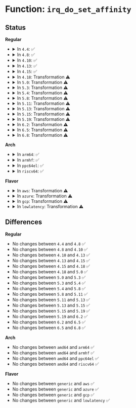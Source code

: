 # Function: <code>irq_do_set_affinity</code>

## Status
<b>Regular</b>
<ul>
<li>
<details>
<summary>In <code>4.4</code>: ✅</summary>

```c
int irq_do_set_affinity(struct irq_data *data, const struct cpumask *mask, bool force);
```

**Collision:** Unique Global

**Inline:** No

**Transformation:** False

**Instances:**

```
In kernel/irq/manage.c (ffffffff810dbf20)
Location: kernel/irq/manage.c:190
Inline: False
Direct callers:
  - kernel/irq/manage.c:setup_affinity
  - kernel/irq/manage.c:irq_set_affinity_locked
  - kernel/irq/migration.c:irq_move_masked_irq
```
**Symbols:**

```
ffffffff810dbf20-ffffffff810dbf9c: irq_do_set_affinity (STB_GLOBAL)
```
</details>
</li>
<li>
<details>
<summary>In <code>4.8</code>: ✅</summary>

```c
int irq_do_set_affinity(struct irq_data *data, const struct cpumask *mask, bool force);
```

**Collision:** Unique Global

**Inline:** No

**Transformation:** False

**Instances:**

```
In kernel/irq/manage.c (ffffffff810e1630)
Location: kernel/irq/manage.c:203
Inline: False
Direct callers:
  - kernel/irq/manage.c:setup_affinity
  - kernel/irq/manage.c:irq_set_affinity_locked
  - kernel/irq/migration.c:irq_move_masked_irq
```
**Symbols:**

```
ffffffff810e1630-ffffffff810e16ac: irq_do_set_affinity (STB_GLOBAL)
```
</details>
</li>
<li>
<details>
<summary>In <code>4.10</code>: ✅</summary>

```c
int irq_do_set_affinity(struct irq_data *data, const struct cpumask *mask, bool force);
```

**Collision:** Unique Global

**Inline:** No

**Transformation:** False

**Instances:**

```
In kernel/irq/manage.c (ffffffff810e7f90)
Location: kernel/irq/manage.c:203
Inline: False
Direct callers:
  - kernel/irq/manage.c:setup_affinity
  - kernel/irq/manage.c:irq_set_affinity_locked
  - kernel/irq/migration.c:irq_move_masked_irq
```
**Symbols:**

```
ffffffff810e7f90-ffffffff810e8003: irq_do_set_affinity (STB_GLOBAL)
```
</details>
</li>
<li>
<details>
<summary>In <code>4.13</code>: ✅</summary>

```c
int irq_do_set_affinity(struct irq_data *data, const struct cpumask *mask, bool force);
```

**Collision:** Unique Global

**Inline:** No

**Transformation:** False

**Instances:**

```
In kernel/irq/manage.c (ffffffff810e74e0)
Location: kernel/irq/manage.c:177
Inline: False
Direct callers:
  - kernel/irq/manage.c:irq_setup_affinity
  - kernel/irq/manage.c:irq_set_affinity_locked
  - kernel/irq/migration.c:irq_move_masked_irq
  - kernel/irq/cpuhotplug.c:irq_migrate_all_off_this_cpu
```
**Symbols:**

```
ffffffff810e74e0-ffffffff810e7553: irq_do_set_affinity (STB_GLOBAL)
```
</details>
</li>
<li>
<details>
<summary>In <code>4.15</code>: ✅</summary>

```c
int irq_do_set_affinity(struct irq_data *data, const struct cpumask *mask, bool force);
```

**Collision:** Unique Global

**Inline:** No

**Transformation:** False

**Instances:**

```
In kernel/irq/manage.c (ffffffff810ef7f0)
Location: kernel/irq/manage.c:190
Inline: False
Direct callers:
  - kernel/irq/manage.c:irq_setup_affinity
  - kernel/irq/manage.c:irq_set_affinity_locked
  - kernel/irq/chip.c:irq_startup
  - kernel/irq/migration.c:irq_move_masked_irq
  - kernel/irq/cpuhotplug.c:irq_migrate_all_off_this_cpu
```
**Symbols:**

```
ffffffff810ef7f0-ffffffff810ef8cf: irq_do_set_affinity (STB_GLOBAL)
```
</details>
</li>
<li>
<details>
<summary>In <code>4.18</code>: Transformation ⚠️</summary>

```c
int irq_do_set_affinity(struct irq_data *data, const struct cpumask *mask, bool force);
```

**Collision:** Unique Global

**Inline:** No

**Transformation:** True

**Instances:**

```
In kernel/irq/manage.c (0)
Location: kernel/irq/manage.c:190
Inline: False
Direct callers:
  - kernel/irq/manage.c:irq_setup_affinity
  - kernel/irq/manage.c:irq_set_affinity_locked
  - kernel/irq/chip.c:irq_startup
  - kernel/irq/migration.c:irq_move_masked_irq
  - kernel/irq/cpuhotplug.c:irq_migrate_all_off_this_cpu
```
**Symbols:**

```
ffffffff810f8edf-ffffffff810f8efe: irq_do_set_affinity.cold.49 (STB_LOCAL)
ffffffff810f7be0-ffffffff810f7cb3: irq_do_set_affinity (STB_GLOBAL)
```
</details>
</li>
<li>
<details>
<summary>In <code>5.0</code>: Transformation ⚠️</summary>

```c
int irq_do_set_affinity(struct irq_data *data, const struct cpumask *mask, bool force);
```

**Collision:** Unique Global

**Inline:** No

**Transformation:** True

**Instances:**

```
In kernel/irq/manage.c (0)
Location: kernel/irq/manage.c:190
Inline: False
Direct callers:
  - kernel/irq/manage.c:irq_setup_affinity
  - kernel/irq/manage.c:irq_set_affinity_locked
  - kernel/irq/chip.c:irq_startup
  - kernel/irq/migration.c:irq_move_masked_irq
  - kernel/irq/cpuhotplug.c:irq_migrate_all_off_this_cpu
```
**Symbols:**

```
ffffffff8110467f-ffffffff8110469e: irq_do_set_affinity.cold.49 (STB_LOCAL)
ffffffff81103330-ffffffff81103403: irq_do_set_affinity (STB_GLOBAL)
```
</details>
</li>
<li>
<details>
<summary>In <code>5.3</code>: Transformation ⚠️</summary>

```c
int irq_do_set_affinity(struct irq_data *data, const struct cpumask *mask, bool force);
```

**Collision:** Unique Global

**Inline:** No

**Transformation:** True

**Instances:**

```
In kernel/irq/manage.c (0)
Location: kernel/irq/manage.c:216
Inline: False
Direct callers:
  - kernel/irq/manage.c:irq_setup_affinity
  - kernel/irq/manage.c:irq_set_affinity_locked
  - kernel/irq/chip.c:irq_startup
  - kernel/irq/migration.c:irq_move_masked_irq
  - kernel/irq/cpuhotplug.c:irq_migrate_all_off_this_cpu
  - kernel/irq/cpuhotplug.c:irq_migrate_all_off_this_cpu
```
**Symbols:**

```
ffffffff8110d752-ffffffff8110d771: irq_do_set_affinity.cold (STB_LOCAL)
ffffffff8110bd20-ffffffff8110bdf1: irq_do_set_affinity (STB_GLOBAL)
```
</details>
</li>
<li>
<details>
<summary>In <code>5.4</code>: Transformation ⚠️</summary>

```c
int irq_do_set_affinity(struct irq_data *data, const struct cpumask *mask, bool force);
```

**Collision:** Unique Global

**Inline:** No

**Transformation:** True

**Instances:**

```
In kernel/irq/manage.c (0)
Location: kernel/irq/manage.c:216
Inline: False
Direct callers:
  - kernel/irq/manage.c:irq_setup_affinity
  - kernel/irq/manage.c:irq_set_affinity_locked
  - kernel/irq/chip.c:irq_startup
  - kernel/irq/migration.c:irq_move_masked_irq
  - kernel/irq/cpuhotplug.c:irq_migrate_all_off_this_cpu
  - kernel/irq/cpuhotplug.c:irq_migrate_all_off_this_cpu
```
**Symbols:**

```
ffffffff81119ad4-ffffffff81119af3: irq_do_set_affinity.cold (STB_LOCAL)
ffffffff81118120-ffffffff811181f1: irq_do_set_affinity (STB_GLOBAL)
```
</details>
</li>
<li>
<details>
<summary>In <code>5.8</code>: Transformation ⚠️</summary>

```c
int irq_do_set_affinity(struct irq_data *data, const struct cpumask *mask, bool force);
```

**Collision:** Unique Global

**Inline:** No

**Transformation:** True

**Instances:**

```
In kernel/irq/manage.c (0)
Location: kernel/irq/manage.c:227
Inline: False
Direct callers:
  - kernel/irq/manage.c:irq_setup_affinity
  - kernel/irq/manage.c:irq_set_affinity_locked
  - kernel/irq/chip.c:irq_startup
  - kernel/irq/migration.c:irq_move_masked_irq
  - kernel/irq/cpuhotplug.c:migrate_one_irq
```
**Symbols:**

```
ffffffff811259fe-ffffffff81125a1d: irq_do_set_affinity.cold (STB_LOCAL)
ffffffff81123880-ffffffff81123a12: irq_do_set_affinity (STB_GLOBAL)
```
</details>
</li>
<li>
<details>
<summary>In <code>5.11</code>: Transformation ⚠️</summary>

```c
int irq_do_set_affinity(struct irq_data *data, const struct cpumask *mask, bool force);
```

**Collision:** Unique Global

**Inline:** No

**Transformation:** True

**Instances:**

```
In kernel/irq/manage.c (0)
Location: kernel/irq/manage.c:227
Inline: False
Direct callers:
  - kernel/irq/manage.c:irq_setup_affinity
  - kernel/irq/manage.c:irq_set_affinity_locked
  - kernel/irq/chip.c:irq_startup
  - kernel/irq/migration.c:irq_move_masked_irq
  - kernel/irq/cpuhotplug.c:migrate_one_irq
```
**Symbols:**

```
ffffffff81be1736-ffffffff81be1755: irq_do_set_affinity.cold (STB_LOCAL)
ffffffff8111f6d0-ffffffff8111f862: irq_do_set_affinity (STB_GLOBAL)
```
</details>
</li>
<li>
<details>
<summary>In <code>5.13</code>: Transformation ⚠️</summary>

```c
int irq_do_set_affinity(struct irq_data *data, const struct cpumask *mask, bool force);
```

**Collision:** Unique Global

**Inline:** No

**Transformation:** True

**Instances:**

```
In kernel/irq/manage.c (0)
Location: kernel/irq/manage.c:227
Inline: False
Direct callers:
  - kernel/irq/manage.c:irq_setup_affinity
  - kernel/irq/manage.c:irq_set_affinity_locked
  - kernel/irq/chip.c:irq_startup
  - kernel/irq/migration.c:irq_move_masked_irq
  - kernel/irq/cpuhotplug.c:migrate_one_irq
```
**Symbols:**

```
ffffffff81bd37f1-ffffffff81bd3810: irq_do_set_affinity.cold (STB_LOCAL)
ffffffff8111f990-ffffffff8111fb22: irq_do_set_affinity (STB_GLOBAL)
```
</details>
</li>
<li>
<details>
<summary>In <code>5.15</code>: Transformation ⚠️</summary>

```c
int irq_do_set_affinity(struct irq_data *data, const struct cpumask *mask, bool force);
```

**Collision:** Unique Global

**Inline:** No

**Transformation:** True

**Instances:**

```
In kernel/irq/manage.c (0)
Location: kernel/irq/manage.c:220
Inline: False
Direct callers:
  - kernel/irq/manage.c:irq_setup_affinity
  - kernel/irq/manage.c:irq_set_affinity_locked
  - kernel/irq/chip.c:irq_startup
  - kernel/irq/migration.c:irq_move_masked_irq
  - kernel/irq/cpuhotplug.c:migrate_one_irq
```
**Symbols:**

```
ffffffff81cad67a-ffffffff81cad6ae: irq_do_set_affinity.cold (STB_LOCAL)
ffffffff8113fe20-ffffffff8113ffc1: irq_do_set_affinity (STB_GLOBAL)
```
</details>
</li>
<li>
<details>
<summary>In <code>5.19</code>: Transformation ⚠️</summary>

```c
int irq_do_set_affinity(struct irq_data *data, const struct cpumask *mask, bool force);
```

**Collision:** Unique Global

**Inline:** No

**Transformation:** True

**Instances:**

```
In kernel/irq/manage.c (0)
Location: kernel/irq/manage.c:220
Inline: False
Direct callers:
  - kernel/irq/manage.c:irq_setup_affinity
  - kernel/irq/manage.c:irq_set_affinity_locked
  - kernel/irq/chip.c:irq_startup
  - kernel/irq/migration.c:irq_move_masked_irq
  - kernel/irq/cpuhotplug.c:migrate_one_irq
```
**Symbols:**

```
ffffffff81e5db9a-ffffffff81e5dbce: irq_do_set_affinity.cold (STB_LOCAL)
ffffffff811636a0-ffffffff811638ca: irq_do_set_affinity (STB_GLOBAL)
```
</details>
</li>
<li>
<details>
<summary>In <code>6.2</code>: Transformation ⚠️</summary>

```c
int irq_do_set_affinity(struct irq_data *data, const struct cpumask *mask, bool force);
```

**Collision:** Unique Global

**Inline:** No

**Transformation:** True

**Instances:**

```
In kernel/irq/manage.c (0)
Location: kernel/irq/manage.c:212
Inline: False
Direct callers:
  - kernel/irq/manage.c:irq_setup_affinity
  - kernel/irq/manage.c:irq_set_affinity_locked
  - kernel/irq/chip.c:irq_startup
  - kernel/irq/migration.c:irq_move_masked_irq
  - kernel/irq/cpuhotplug.c:migrate_one_irq
```
**Symbols:**

```
ffffffff82059956-ffffffff8205996b: irq_do_set_affinity.cold (STB_LOCAL)
ffffffff81197340-ffffffff81197589: irq_do_set_affinity (STB_GLOBAL)
```
</details>
</li>
<li>
<details>
<summary>In <code>6.5</code>: Transformation ⚠️</summary>

```c
int irq_do_set_affinity(struct irq_data *data, const struct cpumask *mask, bool force);
```

**Collision:** Unique Global

**Inline:** No

**Transformation:** True

**Instances:**

```
In kernel/irq/manage.c (0)
Location: kernel/irq/manage.c:215
Inline: False
Direct callers:
  - kernel/irq/manage.c:irq_setup_affinity
  - kernel/irq/manage.c:irq_set_affinity_locked
  - kernel/irq/chip.c:irq_startup
  - kernel/irq/migration.c:irq_move_masked_irq
  - kernel/irq/cpuhotplug.c:migrate_one_irq
```
**Symbols:**

```
ffffffff820d7ffe-ffffffff820d802e: irq_do_set_affinity.cold (STB_LOCAL)
ffffffff811a8ed0-ffffffff811a9128: irq_do_set_affinity (STB_GLOBAL)
```
</details>
</li>
<li>
<details>
<summary>In <code>6.8</code>: Transformation ⚠️</summary>

```c
int irq_do_set_affinity(struct irq_data *data, const struct cpumask *mask, bool force);
```

**Collision:** Unique Global

**Inline:** No

**Transformation:** True

**Instances:**

```
In kernel/irq/manage.c (0)
Location: kernel/irq/manage.c:217
Inline: False
Direct callers:
  - kernel/irq/manage.c:irq_setup_affinity
  - kernel/irq/manage.c:irq_set_affinity_locked
  - kernel/irq/chip.c:irq_startup
  - kernel/irq/migration.c:irq_move_masked_irq
  - kernel/irq/cpuhotplug.c:migrate_one_irq
```
**Symbols:**

```
ffffffff821b327f-ffffffff821b32af: irq_do_set_affinity.cold (STB_LOCAL)
ffffffff811b8a30-ffffffff811b8c88: irq_do_set_affinity (STB_GLOBAL)
```
</details>
</li>
</ul>
<b>Arch</b>
<ul>
<li>
<details>
<summary>In <code>arm64</code>: ✅</summary>

```c
int irq_do_set_affinity(struct irq_data *data, const struct cpumask *mask, bool force);
```

**Collision:** Unique Global

**Inline:** No

**Transformation:** False

**Instances:**

```
In kernel/irq/manage.c (ffff80001017a980)
Location: kernel/irq/manage.c:216
Inline: False
Direct callers:
  - kernel/irq/manage.c:irq_setup_affinity
  - kernel/irq/manage.c:irq_set_affinity_locked
  - kernel/irq/chip.c:irq_startup
  - kernel/irq/cpuhotplug.c:irq_migrate_all_off_this_cpu
  - kernel/irq/cpuhotplug.c:irq_migrate_all_off_this_cpu
```
**Symbols:**

```
ffff80001017a980-ffff80001017aa60: irq_do_set_affinity (STB_GLOBAL)
```
</details>
</li>
<li>
<details>
<summary>In <code>armhf</code>: ✅</summary>

```c
int irq_do_set_affinity(struct irq_data *data, const struct cpumask *mask, bool force);
```

**Collision:** Unique Global

**Inline:** No

**Transformation:** False

**Instances:**

```
In kernel/irq/manage.c (c03cbc38)
Location: kernel/irq/manage.c:216
Inline: False
Direct callers:
  - kernel/irq/manage.c:irq_setup_affinity
  - kernel/irq/manage.c:irq_set_affinity_locked
  - kernel/irq/chip.c:irq_startup
  - kernel/irq/cpuhotplug.c:irq_migrate_all_off_this_cpu
```
**Symbols:**

```
c03cbc38-c03cbcec: irq_do_set_affinity (STB_GLOBAL)
```
</details>
</li>
<li>
<details>
<summary>In <code>ppc64el</code>: ✅</summary>

```c
int irq_do_set_affinity(struct irq_data *data, const struct cpumask *mask, bool force);
```

**Collision:** Unique Global

**Inline:** No

**Transformation:** False

**Instances:**

```
In kernel/irq/manage.c (c0000000001d4e50)
Location: kernel/irq/manage.c:216
Inline: False
Direct callers:
  - kernel/irq/manage.c:irq_setup_affinity
  - kernel/irq/manage.c:irq_set_affinity_locked
  - kernel/irq/chip.c:irq_startup
  - kernel/irq/cpuhotplug.c:irq_migrate_all_off_this_cpu
```
**Symbols:**

```
c0000000001d4e50-c0000000001d4f50: irq_do_set_affinity (STB_GLOBAL)
```
</details>
</li>
<li>
<details>
<summary>In <code>riscv64</code>: ✅</summary>

```c
int irq_do_set_affinity(struct irq_data *data, const struct cpumask *mask, bool force);
```

**Collision:** Unique Global

**Inline:** No

**Transformation:** False

**Instances:**

```
In kernel/irq/manage.c (ffffffe000114790)
Location: kernel/irq/manage.c:216
Inline: False
Direct callers:
  - kernel/irq/manage.c:irq_setup_affinity
  - kernel/irq/manage.c:irq_set_affinity_locked
  - kernel/irq/chip.c:irq_startup
```
**Symbols:**

```
ffffffe000114790-ffffffe000114852: irq_do_set_affinity (STB_GLOBAL)
```
</details>
</li>
</ul>
<b>Flavor</b>
<ul>
<li>
<details>
<summary>In <code>aws</code>: Transformation ⚠️</summary>

```c
int irq_do_set_affinity(struct irq_data *data, const struct cpumask *mask, bool force);
```

**Collision:** Unique Global

**Inline:** No

**Transformation:** True

**Instances:**

```
In kernel/irq/manage.c (0)
Location: kernel/irq/manage.c:216
Inline: False
Direct callers:
  - kernel/irq/manage.c:irq_setup_affinity
  - kernel/irq/manage.c:irq_set_affinity_locked
  - kernel/irq/chip.c:irq_startup
  - kernel/irq/migration.c:irq_move_masked_irq
  - kernel/irq/cpuhotplug.c:irq_migrate_all_off_this_cpu
  - kernel/irq/cpuhotplug.c:irq_migrate_all_off_this_cpu
```
**Symbols:**

```
ffffffff811120b4-ffffffff811120d3: irq_do_set_affinity.cold (STB_LOCAL)
ffffffff81110700-ffffffff811107d1: irq_do_set_affinity (STB_GLOBAL)
```
</details>
</li>
<li>
<details>
<summary>In <code>azure</code>: Transformation ⚠️</summary>

```c
int irq_do_set_affinity(struct irq_data *data, const struct cpumask *mask, bool force);
```

**Collision:** Unique Global

**Inline:** No

**Transformation:** True

**Instances:**

```
In kernel/irq/manage.c (0)
Location: kernel/irq/manage.c:216
Inline: False
Direct callers:
  - kernel/irq/manage.c:irq_setup_affinity
  - kernel/irq/manage.c:irq_set_affinity_locked
  - kernel/irq/chip.c:irq_startup
  - kernel/irq/migration.c:irq_move_masked_irq
  - kernel/irq/cpuhotplug.c:irq_migrate_all_off_this_cpu
  - kernel/irq/cpuhotplug.c:irq_migrate_all_off_this_cpu
```
**Symbols:**

```
ffffffff81102de4-ffffffff81102e03: irq_do_set_affinity.cold (STB_LOCAL)
ffffffff81101430-ffffffff81101501: irq_do_set_affinity (STB_GLOBAL)
```
</details>
</li>
<li>
<details>
<summary>In <code>gcp</code>: Transformation ⚠️</summary>

```c
int irq_do_set_affinity(struct irq_data *data, const struct cpumask *mask, bool force);
```

**Collision:** Unique Global

**Inline:** No

**Transformation:** True

**Instances:**

```
In kernel/irq/manage.c (0)
Location: kernel/irq/manage.c:216
Inline: False
Direct callers:
  - kernel/irq/manage.c:irq_setup_affinity
  - kernel/irq/manage.c:irq_set_affinity_locked
  - kernel/irq/chip.c:irq_startup
  - kernel/irq/migration.c:irq_move_masked_irq
  - kernel/irq/cpuhotplug.c:irq_migrate_all_off_this_cpu
  - kernel/irq/cpuhotplug.c:irq_migrate_all_off_this_cpu
```
**Symbols:**

```
ffffffff8110ffa4-ffffffff8110ffc3: irq_do_set_affinity.cold (STB_LOCAL)
ffffffff8110e5f0-ffffffff8110e6c1: irq_do_set_affinity (STB_GLOBAL)
```
</details>
</li>
<li>
<details>
<summary>In <code>lowlatency</code>: Transformation ⚠️</summary>

```c
int irq_do_set_affinity(struct irq_data *data, const struct cpumask *mask, bool force);
```

**Collision:** Unique Global

**Inline:** No

**Transformation:** True

**Instances:**

```
In kernel/irq/manage.c (0)
Location: kernel/irq/manage.c:216
Inline: False
Direct callers:
  - kernel/irq/manage.c:irq_setup_affinity
  - kernel/irq/manage.c:irq_set_affinity_locked
  - kernel/irq/chip.c:irq_startup
  - kernel/irq/migration.c:irq_move_masked_irq
  - kernel/irq/cpuhotplug.c:irq_migrate_all_off_this_cpu
  - kernel/irq/cpuhotplug.c:irq_migrate_all_off_this_cpu
```
**Symbols:**

```
ffffffff8111b514-ffffffff8111b533: irq_do_set_affinity.cold (STB_LOCAL)
ffffffff81119b20-ffffffff81119bf1: irq_do_set_affinity (STB_GLOBAL)
```
</details>
</li>
</ul>

## Differences
<b>Regular</b>
<ul>
<li>
No changes between <code>4.4</code> and <code>4.8</code> ✅
</li>
<li>
No changes between <code>4.8</code> and <code>4.10</code> ✅
</li>
<li>
No changes between <code>4.10</code> and <code>4.13</code> ✅
</li>
<li>
No changes between <code>4.13</code> and <code>4.15</code> ✅
</li>
<li>
No changes between <code>4.15</code> and <code>4.18</code> ✅
</li>
<li>
No changes between <code>4.18</code> and <code>5.0</code> ✅
</li>
<li>
No changes between <code>5.0</code> and <code>5.3</code> ✅
</li>
<li>
No changes between <code>5.3</code> and <code>5.4</code> ✅
</li>
<li>
No changes between <code>5.4</code> and <code>5.8</code> ✅
</li>
<li>
No changes between <code>5.8</code> and <code>5.11</code> ✅
</li>
<li>
No changes between <code>5.11</code> and <code>5.13</code> ✅
</li>
<li>
No changes between <code>5.13</code> and <code>5.15</code> ✅
</li>
<li>
No changes between <code>5.15</code> and <code>5.19</code> ✅
</li>
<li>
No changes between <code>5.19</code> and <code>6.2</code> ✅
</li>
<li>
No changes between <code>6.2</code> and <code>6.5</code> ✅
</li>
<li>
No changes between <code>6.5</code> and <code>6.8</code> ✅
</li>
</ul>
<b>Arch</b>
<ul>
<li>
No changes between <code>amd64</code> and <code>arm64</code> ✅
</li>
<li>
No changes between <code>amd64</code> and <code>armhf</code> ✅
</li>
<li>
No changes between <code>amd64</code> and <code>ppc64el</code> ✅
</li>
<li>
No changes between <code>amd64</code> and <code>riscv64</code> ✅
</li>
</ul>
<b>Flavor</b>
<ul>
<li>
No changes between <code>generic</code> and <code>aws</code> ✅
</li>
<li>
No changes between <code>generic</code> and <code>azure</code> ✅
</li>
<li>
No changes between <code>generic</code> and <code>gcp</code> ✅
</li>
<li>
No changes between <code>generic</code> and <code>lowlatency</code> ✅
</li>
</ul>
